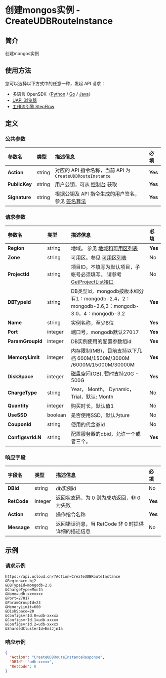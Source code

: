 # 创建mongos实例 - CreateUDBRouteInstance

## 简介

创建mongos实例





## 使用方法

您可以选择以下方式中的任意一种，发起 API 请求：
- 多语言 OpenSDK（[Python](https://github.com/ucloud/ucloud-sdk-python3) / [Go](https://github.com/ucloud/ucloud-sdk-go) / [Java](https://github.com/ucloud/ucloud-sdk-java)）
- [UAPI 浏览器](https://console.ucloud.cn/uapi/detail?id=CreateUDBRouteInstance)
- [工作流引擎 StepFlow](https://console.ucloud.cn/stepflow/manage/)

## 定义

### 公共参数

| 参数名 | 类型 | 描述信息 | 必填 |
|:---|:---|:---|:---|
| **Action**     | string  | 对应的 API 指令名称，当前 API 为 `CreateUDBRouteInstance`                        | **Yes** |
| **PublicKey**  | string  | 用户公钥，可从 [控制台](https://console.ucloud.cn/uapi/apikey) 获取                                             | **Yes** |
| **Signature**  | string  | 根据公钥及 API 指令生成的用户签名，参见 [签名算法](api/summary/signature.md)  | **Yes** |

### 请求参数

| 参数名 | 类型 | 描述信息 | 必填 |
|:---|:---|:---|:---|
| **Region** | string | 地域。 参见 [地域和可用区列表](api/summary/regionlist) |**Yes**|
| **Zone** | string | 可用区。参见 [可用区列表](api/summary/regionlist) |No|
| **ProjectId** | string | 项目ID。不填写为默认项目，子帐号必须填写。 请参考[GetProjectList接口](api/summary/get_project_list) |No|
| **DBTypeId** | string | DB类型id，mongodb按版本细分有1：mongodb-2.4，2：mongodb-2.6,3：mongodb-3.0，4：mongodb-3.2 |**Yes**|
| **Name** | string | 实例名称，至少6位 |**Yes**|
| **Port** | integer | 端口号，mongodb默认27017 |**Yes**|
| **ParamGroupId** | integer | DB实例使用的配置参数组id |**Yes**|
| **MemoryLimit** | integer | 内存限制(MB)，目前支持以下几档 600M/1500M/3000M /6000M/15000M/30000M |**Yes**|
| **DiskSpace** | integer | 磁盘空间(GB), 暂时支持20G - 500G |**Yes**|
| **ChargeType** | string | Year， Month， Dynamic，Trial，默认: Month |No|
| **Quantity** | integer | 购买时长，默认值1 |No|
| **UseSSD** | boolean | 是否使用SSD，默认为ture |No|
| **CouponId** | string | 使用的代金券id |No|
| **ConfigsvrId.N** | string | 配置服务器的dbid，允许一个或者三个。 |**Yes**|

### 响应字段

| 字段名 | 类型 | 描述信息 | 必填 |
|:---|:---|:---|:---|
| **DBId** | string | db实例id |No|
| **RetCode** | integer | 返回状态码，为 0 则为成功返回，非 0 为失败 |**Yes**|
| **Action** | string | 操作指令名称 |**Yes**|
| **Message** | string | 返回错误消息，当 RetCode 非 0 时提供详细的描述信息 |No|




## 示例

### 请求示例
    
```
https://api.ucloud.cn/?Action=CreateUDBRouteInstance
&Region=cn-bj2
&DBTypeId=mongodb-2.6
&ChargeType=Month   
&Name=udb-xxxxxxx
&Port=27017
&ParamGroupId=23
&MemoryLimit=600
&DiskSpace=20
&ConfigsvrId.0=udb-xxxxx
&ConfigsvrId.1=udb-xxxxx
&ConfigsvrId.2=udb-xxxxx
&ShardedClusterId=EmlJjnIa
```

### 响应示例
    
```json
{
  "Action": "CreateUDBRouteInstanceResponse",
  "DBId": "udb-xxxxx",
  "RetCode": 0
}
```




